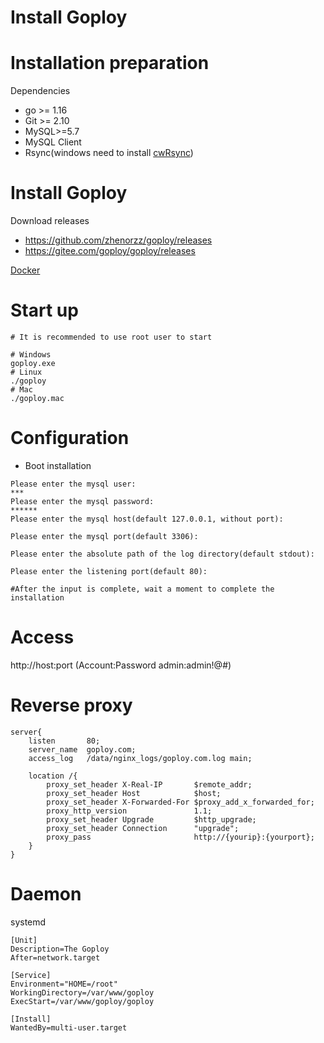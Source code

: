 # Install Goploy

# Installation preparation

Dependencies

- go >= 1.16
- Git >= 2.10
- MySQL>=5.7
- MySQL Client
- Rsync(windows need to install [cwRsync](https://www.itefix.net/cwrsync))

# Install Goploy

Download releases
- https://github.com/zhenorzz/goploy/releases
- https://gitee.com/goploy/goploy/releases

[Docker](https://hub.docker.com/r/zhenorzz/goploy)

# Start up

```shell
# It is recommended to use root user to start

# Windows
goploy.exe
# Linux
./goploy
# Mac
./goploy.mac
```

# Configuration

- Boot installation

```shell
Please enter the mysql user:
***
Please enter the mysql password:
******
Please enter the mysql host(default 127.0.0.1, without port):

Please enter the mysql port(default 3306):

Please enter the absolute path of the log directory(default stdout):

Please enter the listening port(default 80):

#After the input is complete, wait a moment to complete the installation
```
    
# Access

http://host:port (Account:Password admin:admin!@#)

# Reverse proxy

```nginx
server{
    listen       80;
    server_name  goploy.com;
    access_log   /data/nginx_logs/goploy.com.log main;

    location /{
        proxy_set_header X-Real-IP       $remote_addr;
        proxy_set_header Host            $host;
        proxy_set_header X-Forwarded-For $proxy_add_x_forwarded_for;
        proxy_http_version               1.1;
        proxy_set_header Upgrade         $http_upgrade;
        proxy_set_header Connection      "upgrade";
        proxy_pass                       http://{yourip}:{yourport};
    }
}
```

# Daemon

systemd

```shell
[Unit]
Description=The Goploy
After=network.target

[Service]
Environment="HOME=/root"
WorkingDirectory=/var/www/goploy
ExecStart=/var/www/goploy/goploy

[Install]
WantedBy=multi-user.target
```